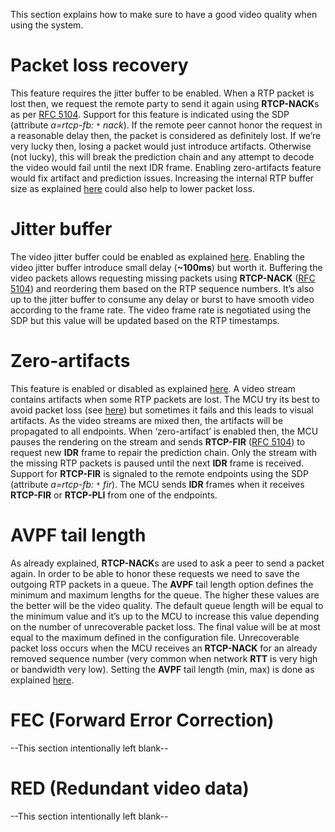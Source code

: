 This section explains how to make sure to have a good video quality when using the system.



# Packet loss recovery #
This feature requires the jitter buffer to be enabled.
When a RTP packet is lost then, we request the remote party to send it again using <b>RTCP-NACK</b>s as per [RFC 5104](http://tools.ietf.org/html/rfc5104). Support for this feature is indicated using the SDP (attribute _a=rtcp-fb: `*` nack_). If the remote peer cannot honor the request in a reasonable delay then, the packet is considered as definitely lost. If we’re very lucky then, losing a packet would just introduce artifacts. Otherwise (not lucky), this will break the prediction chain and any attempt to decode the video would fail until the next IDR frame. Enabling zero-artifacts feature would fix artifact and prediction issues.
Increasing the internal RTP buffer size as explained [here](Configuration_RTP_buffer_size.md) could also help to lower packet loss.

# Jitter buffer #
The video jitter buffer could be enabled as explained [here](Configuration_Video#Jitter_Buffer.md).
Enabling the video jitter buffer introduce small delay (<b>~100ms</b>) but worth it. Buffering the video packets allows requesting missing packets using <b>RTCP-NACK</b> ([RFC 5104](http://tools.ietf.org/html/rfc5104)) and reordering them based on the RTP sequence numbers. It’s also up to the jitter buffer to consume any delay or burst to have smooth video according to the frame rate. The video frame rate is negotiated using the SDP but this value will be updated based on the RTP timestamps.

# Zero-artifacts #
This feature is enabled or disabled as explained [here](Configuration_Video#Zero-artifacts.md).
A video stream contains artifacts when some RTP packets are lost. The MCU try its best to avoid packet loss (see [here](Technical_Video_quality#Packet_loss_recovery.md)) but sometimes it fails and this leads to visual artifacts. As the video streams are mixed then, the artifacts will be propagated to all endpoints. When ‘zero-artifact’ is enabled then, the MCU pauses the rendering on the stream and sends <b>RTCP-FIR</b> ([RFC 5104](http://tools.ietf.org/html/rfc5104)) to request new <b>IDR</b> frame to repair the prediction chain. Only the stream with the missing RTP packets is paused until the next <b>IDR</b> frame is received. Support for <b>RTCP-FIR</b> is signaled to the remote endpoints using the SDP (attribute _a=rtcp-fb: `*` fir_). The MCU sends <b>IDR</b> frames when it receives <b>RTCP-FIR</b> or <b>RTCP-PLI</b> from one of the endpoints.

# AVPF tail length #
As already explained, <b>RTCP-NACK</b>s are used to ask a peer to send a packet again. In order to be able to honor these requests we need to save the outgoing RTP packets in a queue. The <b>AVPF</b> tail length option defines the minimum and maximum lengths for the queue. The higher these values are the better will be the video quality. The default queue length will be equal to the minimum value and it’s up to the MCU to increase this value depending on the number of unrecoverable packet loss. The final value will be at most equal to the maximum defined in the configuration file. Unrecoverable packet loss occurs when the MCU receives an <b>RTCP-NACK</b> for an already removed sequence number (very common when network <b>RTT</b> is very high or bandwidth very low).
Setting the <b>AVPF</b> tail length (min, max) is done as explained [here](Configuration_AVPF_tail_length.md).

# FEC (Forward Error Correction) #
--This section intentionally left blank--

# RED (Redundant video data) #
--This section intentionally left blank--